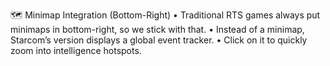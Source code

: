 🗺️ Minimap Integration (Bottom-Right)
	•	Traditional RTS games always put minimaps in bottom-right, so we stick with that.
	•	Instead of a minimap, Starcom’s version displays a global event tracker.
	•	Click on it to quickly zoom into intelligence hotspots.